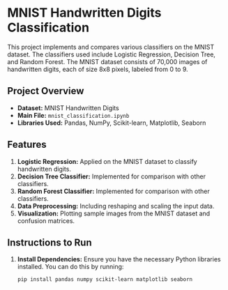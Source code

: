 # MNIST Handwritten Digits Classification

This project implements and compares various classifiers on the MNIST dataset. The classifiers used include Logistic Regression, Decision Tree, and Random Forest. The MNIST dataset consists of 70,000 images of handwritten digits, each of size 8x8 pixels, labeled from 0 to 9.

## Project Overview

- **Dataset:** MNIST Handwritten Digits
- **Main File:** `mnist_classification.ipynb`
- **Libraries Used:** Pandas, NumPy, Scikit-learn, Matplotlib, Seaborn

## Features

1. **Logistic Regression:** Applied on the MNIST dataset to classify handwritten digits.
2. **Decision Tree Classifier:** Implemented for comparison with other classifiers.
3. **Random Forest Classifier:** Implemented for comparison with other classifiers.
4. **Data Preprocessing:** Including reshaping and scaling the input data.
5. **Visualization:** Plotting sample images from the MNIST dataset and confusion matrices.

## Instructions to Run

1. **Install Dependencies:** Ensure you have the necessary Python libraries installed. You can do this by running:
   ```bash
   pip install pandas numpy scikit-learn matplotlib seaborn
